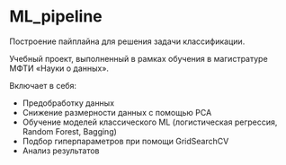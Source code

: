 # ML_pipeline
Построение пайплайна для решения задачи классификации.

Учебный проект, выполненный в рамках обучения в магистратуре МФТИ «Науки о данных».

Включает в себя:
* Предобработку данных
* Снижение размерности данных с помощью PCA
* Обучение моделей классического ML (логистическая регрессия, Random Forest, Bagging)
* Подбор гиперпараметров при помощи GridSearchCV
* Анализ результатов



